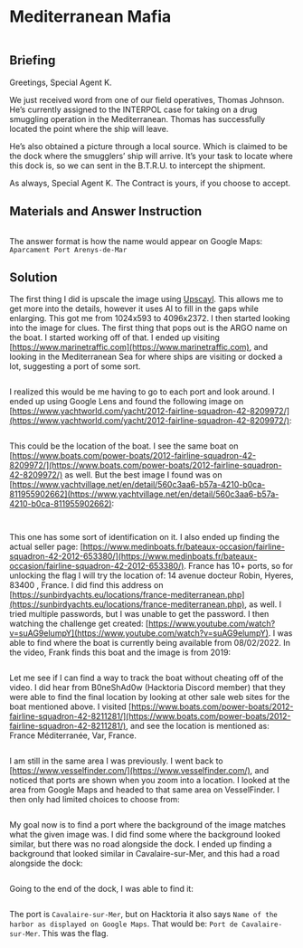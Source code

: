 # Mediterranean Mafia

<figure><img src="../../.gitbook/assets/image (7) (1).png" alt=""><figcaption></figcaption></figure>

## Briefing

Greetings, Special Agent K.

We just received word from one of our field operatives, Thomas Johnson. He’s currently assigned to the INTERPOL case for taking on a drug smuggling operation in the Mediterranean. Thomas has successfully located the point where the ship will leave.

He’s also obtained a picture through a local source. Which is claimed to be the dock where the smugglers’ ship will arrive. It’s your task to locate where this dock is, so we can sent in the B.T.R.U. to intercept the shipment.

As always, Special Agent K. The Contract is yours, if you choose to accept.

## Materials and Answer Instruction

<figure><img src="../../.gitbook/assets/image (9) (3).png" alt=""><figcaption></figcaption></figure>

The answer format is how the name would appear on Google Maps: `Aparcament Port Arenys-de-Mar`

## Solution

The first thing I did is upscale the image using [Upscayl](https://www.upscayl.org/). This allows me to get more into the details, however it uses AI to fill in the gaps while enlarging. This got me from 1024x593 to 4096x2372. I then started looking into the image for clues. The first thing that pops out is the ARGO name on the boat. I started working off of that. I ended up visiting [https://www.marinetraffic.com](https://www.marinetraffic.com), and looking in the Mediterranean Sea for where ships are visiting or docked a lot, suggesting a port of some sort.&#x20;

<figure><img src="../../.gitbook/assets/image (13) (1).png" alt=""><figcaption></figcaption></figure>

I realized this would be me having to go to each port and look around. I ended up using Google Lens and found the following image on [https://www.yachtworld.com/yacht/2012-fairline-squadron-42-8209972/](https://www.yachtworld.com/yacht/2012-fairline-squadron-42-8209972/):

<figure><img src="../../.gitbook/assets/image (1) (1).png" alt=""><figcaption></figcaption></figure>

This could be the location of the boat. I see the same boat on [https://www.boats.com/power-boats/2012-fairline-squadron-42-8209972/](https://www.boats.com/power-boats/2012-fairline-squadron-42-8209972/) as well. But the best image I found was on [https://www.yachtvillage.net/en/detail/560c3aa6-b57a-4210-b0ca-811955902662](https://www.yachtvillage.net/en/detail/560c3aa6-b57a-4210-b0ca-811955902662):

<figure><img src="../../.gitbook/assets/image (3) (6).png" alt=""><figcaption></figcaption></figure>

<figure><img src="../../.gitbook/assets/image (21) (1).png" alt=""><figcaption></figcaption></figure>

This one has some sort of identification on it. I also ended up finding the actual seller page: [https://www.medinboats.fr/bateaux-occasion/fairline-squadron-42-2012-653380/](https://www.medinboats.fr/bateaux-occasion/fairline-squadron-42-2012-653380/). France has 10+ ports, so for unlocking the flag I will try the location of: 14 avenue docteur Robin, Hyeres, 83400 , France. I did find this address on [https://sunbirdyachts.eu/locations/france-mediterranean.php](https://sunbirdyachts.eu/locations/france-mediterranean.php), as well. I tried multiple passwords, but I was unable to get the password. I then watching the challenge get created: [https://www.youtube.com/watch?v=suAG9elumpY](https://www.youtube.com/watch?v=suAG9elumpY). I was able to find where the boat is currently being available from 08/02/2022. In the video, Frank finds this boat and the image is from 2019:&#x20;

<figure><img src="../../.gitbook/assets/image (5) (1) (3).png" alt=""><figcaption></figcaption></figure>

Let me see if I can find a way to track the boat without cheating off of the video. I did hear from B0neShAd0w (Hacktoria Discord member) that they were able to find the final location by looking at other sale web sites for the boat mentioned above. I visited [https://www.boats.com/power-boats/2012-fairline-squadron-42-8211281/](https://www.boats.com/power-boats/2012-fairline-squadron-42-8211281/), and see the location is mentioned as: France Méditerranée, Var, France.&#x20;

<figure><img src="../../.gitbook/assets/image (5) (1).png" alt=""><figcaption></figcaption></figure>

I am still in the same area I was previously. I went back to [https://www.vesselfinder.com/](https://www.vesselfinder.com/), and noticed that ports are shown when you zoom into a location. I looked at the area from Google Maps and headed to that same area on VesselFinder. I then only had limited choices to choose from:

<figure><img src="../../.gitbook/assets/image (22) (4).png" alt=""><figcaption></figcaption></figure>

My goal now is to find a port where the background of the image matches what the given image was. I did find some where the background looked similar, but there was no road alongside the dock. I ended up finding a background that looked similar in Cavalaire-sur-Mer, and this had a road alongside the dock:

<figure><img src="../../.gitbook/assets/image (18) (1).png" alt=""><figcaption></figcaption></figure>

Going to the end of the dock, I was able to find it:

<figure><img src="../../.gitbook/assets/image (20) (1).png" alt=""><figcaption></figcaption></figure>

The port is `Cavalaire-sur-Mer`, but on Hacktoria it also says `Name of the harbor as displayed on Google Maps`. That would be: `Port de Cavalaire-sur-Mer`. This was the flag.

<figure><img src="../../.gitbook/assets/Contract_Card_Mediterranean_Mafia.png" alt=""><figcaption></figcaption></figure>
